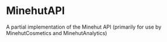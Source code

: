 # MinehutAPI
A partial implementation of the Minehut API (primarily for use by MinehutCosmetics and MinehutAnalytics)
